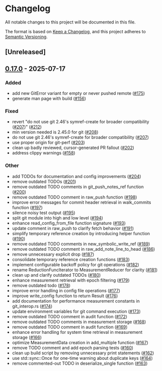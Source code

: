 # Changelog

All notable changes to this project will be documented in this file.

The format is based on [Keep a Changelog](https://keepachangelog.com/en/1.0.0/),
and this project adheres to [Semantic Versioning](https://semver.org/spec/v2.0.0.html).

## [Unreleased]

## [0.17.0](https://github.com/kaihowl/git-perf/compare/git-perf-v0.16.0...git-perf-v0.17.0) - 2025-07-17

### Added

- add new GitError variant for empty or never pushed remote ([#175](https://github.com/kaihowl/git-perf/pull/175))
- generate man page with build ([#156](https://github.com/kaihowl/git-perf/pull/156))

### Fixed

- revert "do not use git 2.46's symref-create for broader compatibility ([#207](https://github.com/kaihowl/git-perf/pull/207))" ([#212](https://github.com/kaihowl/git-perf/pull/212))
- min version needed is 2.45.0 for git ([#208](https://github.com/kaihowl/git-perf/pull/208))
- do not use git 2.46's symref-create for broader compatibility ([#207](https://github.com/kaihowl/git-perf/pull/207))
- use proper origin for git-perf ([#203](https://github.com/kaihowl/git-perf/pull/203))
- clean up badly reviewed, cursor-generated PR fallout ([#202](https://github.com/kaihowl/git-perf/pull/202))
- address clippy warnings ([#158](https://github.com/kaihowl/git-perf/pull/158))

### Other

- add TODOs for documentation and config improvements ([#204](https://github.com/kaihowl/git-perf/pull/204))
- remove outdated TODOs ([#201](https://github.com/kaihowl/git-perf/pull/201))
- remove outdated TODO comments in git_push_notes_ref function ([#200](https://github.com/kaihowl/git-perf/pull/200))
- remove outdated TODO comment in raw_push function ([#198](https://github.com/kaihowl/git-perf/pull/198))
- improve error messages for commit header retrieval in walk_commits function ([#197](https://github.com/kaihowl/git-perf/pull/197))
- silence noisy test output ([#195](https://github.com/kaihowl/git-perf/pull/195))
- split git module into high and low level ([#194](https://github.com/kaihowl/git-perf/pull/194))
- enhance read_config_from_file function signature ([#193](https://github.com/kaihowl/git-perf/pull/193))
- update comment in raw_push to clarify fetch behavior ([#191](https://github.com/kaihowl/git-perf/pull/191))
- simplify temporary reference creation by introducing helper function ([#190](https://github.com/kaihowl/git-perf/pull/190))
- remove outdated TODO comments in new_symbolic_write_ref ([#189](https://github.com/kaihowl/git-perf/pull/189))
- remove outdated TODO comment in raw_add_note_line_to_head ([#186](https://github.com/kaihowl/git-perf/pull/186))
- remove unnecessary explicit drop ([#187](https://github.com/kaihowl/git-perf/pull/187))
- consolidate temporary reference creation functions ([#183](https://github.com/kaihowl/git-perf/pull/183))
- implement configurable backoff policy for git operations ([#182](https://github.com/kaihowl/git-perf/pull/182))
- rename ReductionFuncIterator to MeasurementReducer for clarity ([#181](https://github.com/kaihowl/git-perf/pull/181))
- clean up and clarify outdated TODOs ([#180](https://github.com/kaihowl/git-perf/pull/180))
- enhance measurement retrieval with epoch filtering ([#179](https://github.com/kaihowl/git-perf/pull/179))
- remove outdated todo ([#178](https://github.com/kaihowl/git-perf/pull/178))
- improve error handling in config file operations ([#177](https://github.com/kaihowl/git-perf/pull/177))
- improve write_config function to return Result ([#176](https://github.com/kaihowl/git-perf/pull/176))
- add documentation for performance measurement constants in git_interop.rs ([#174](https://github.com/kaihowl/git-perf/pull/174))
- update environment variables for git command execution ([#173](https://github.com/kaihowl/git-perf/pull/173))
- remove outdated TODO comment in audit function ([#172](https://github.com/kaihowl/git-perf/pull/172))
- remove outdated TODO comments in measurement storage ([#168](https://github.com/kaihowl/git-perf/pull/168))
- remove outdated TODO comment in audit function ([#169](https://github.com/kaihowl/git-perf/pull/169))
- enhance error handling for system time retrieval in measurement storage ([#166](https://github.com/kaihowl/git-perf/pull/166))
- optimize MeasurementData creation in add_multiple function ([#167](https://github.com/kaihowl/git-perf/pull/167))
- remove TODO comment and add epoch parsing tests ([#160](https://github.com/kaihowl/git-perf/pull/160))
- clean up build script by removing unnecessary print statements ([#162](https://github.com/kaihowl/git-perf/pull/162))
- use std::sync::Once for one-time warning about duplicate keys ([#164](https://github.com/kaihowl/git-perf/pull/164))
- remove commented-out TODO in deserialize_single function ([#163](https://github.com/kaihowl/git-perf/pull/163))
